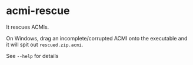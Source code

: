 # acmi-rescue

It rescues ACMIs.

On Windows, drag an incomplete/corrupted ACMI onto the executable and it will
spit out `rescued.zip.acmi`.

See `--help` for details
